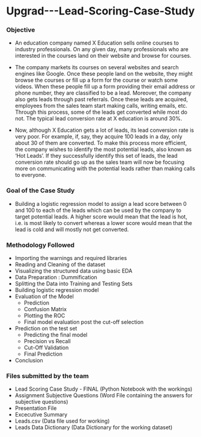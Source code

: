 # Upgrad---Lead-Scoring-Case-Study

### Objective 

- An education company named X Education sells online courses to industry professionals. On any given day, many professionals who are interested in the courses land on their website and browse for courses.

- The company markets its courses on several websites and search engines like Google. Once these people land on the website, they might browse the courses or fill up a form for the course or watch some videos. When these people fill up a form providing their email address or phone number, they are classified to be a lead. Moreover, the company also gets leads through past referrals. Once these leads are acquired, employees from the sales team start making calls, writing emails, etc. Through this process, some of the leads get converted while most do not. The typical lead conversion rate at X education is around 30%.

- Now, although X Education gets a lot of leads, its lead conversion rate is very poor. For example, if, say, they acquire 100 leads in a day, only about 30 of them are converted. To make this process more efficient, the company wishes to identify the most potential leads, also known as ‘Hot Leads’. If they successfully identify this set of leads, the lead conversion rate should go up as the sales team will now be focusing more on communicating with the potential leads rather than making calls to everyone.

### Goal of the Case Study 

- Building a logistic regression model to assign a lead score between 0 and 100 to each of the leads which can be used by the company to target potential leads. A higher score would mean that the lead is hot, i.e. is most likely to convert whereas a lower score would mean that the lead is cold and will mostly not get converted.

### Methodology Followed

- Importing the warnings and required libraries
- Reading and Cleaning of the dataset
- Visualizing the structured data using basic EDA
- Data Preparation : Dummification
- Splitting the Data into Training and Testing Sets
- Building logistic regression model
- Evaluation of the Model
   - Prediction
   - Confusion Matrix
   - Plotting the ROC 
   - Final model evaluation post the cut-off selection
- Prediction on the test set
   - Predicting the final model
   - Precision vs Recall
   - Cut-Off Validation
   - Final Prediction
- Conclusion

### Files submitted by the team

- Lead Scoring Case Study - FINAL (Python Notebook with the workings)
- Assignment Subjective Questions (Word File containing the answers for subjective questions)
- Presentation File
- Excecutive Summary
- Leads.csv (Data file used for working)
- Leads Data Dictionary (Data Dictionary for the working dataset)
